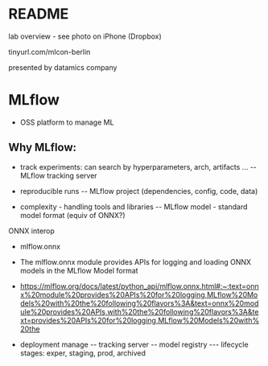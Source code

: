 # README 

lab overview - see photo on iPhone (Dropbox)

tinyurl.com/mlcon-berlin

presented by datamics company

# MLflow

- OSS platform to manage ML

## Why MLflow:

- track experiments: can search by hyperparameters, arch, artifacts ...
-- MLflow tracking server

- reproducible runs
-- MLflow project (dependencies, config, code, data)

- complexity - handling tools and libraries
-- MLflow model - standard model format (equiv of ONNX?)

ONNX interop
- mlflow.onnx
- The mlflow.onnx module provides APIs for logging and loading ONNX models in the MLflow Model format
- https://mlflow.org/docs/latest/python_api/mlflow.onnx.html#:~:text=onnx%20module%20provides%20APIs%20for%20logging,MLflow%20Models%20with%20the%20following%20flavors%3A&text=onnx%20module%20provides%20APIs,with%20the%20following%20flavors%3A&text=provides%20APIs%20for%20logging,MLflow%20Models%20with%20the

- deployment manage
-- tracking server
-- model registry
--- lifecycle stages: exper, staging, prod, archived

